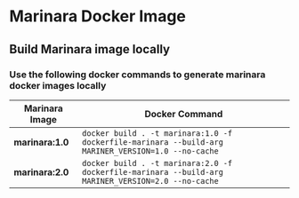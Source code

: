 # Marinara Docker Image

## Build Marinara image locally
### Use the following docker commands to generate **marinara** docker images locally

|Marinara Image|Docker Command|
|-|-|
| **marinara:1.0** | `docker build . -t marinara:1.0 -f dockerfile-marinara --build-arg MARINER_VERSION=1.0 --no-cache` |
| **marinara:2.0** | `docker build . -t marinara:2.0 -f dockerfile-marinara --build-arg MARINER_VERSION=2.0 --no-cache` |
